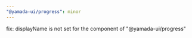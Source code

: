 ```yaml
---
"@yamada-ui/progress": minor
---
```


fix: displayName is not set for the component of "@yamada-ui/progress"
